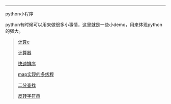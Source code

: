 ---
python小程序

python有时候可以用来做很多小事情，这里就是一些小demo，用来体现python的强大。

>
>[计算e]("https://github.com/ranlei/pythondemo/blob/master/e.py")
>
>[计算器]("https://github.com/ranlei/pythondemo/blob/master/cacl.py")
>
>[快速排序]("https://github.com/ranlei/pythondemo/blob/master/quicksort.py")
>
>[map实现的多线程]("https://github.com/ranlei/pythondemo/blob/master/testmap.py")
>
>[二分查找]("https://github.com/ranlei/pythondemo/blob/master/binary_search.py")
>
>[反转字符串]("https://github.com/ranlei/pythondemo/blob/master/reverse_string.py")

